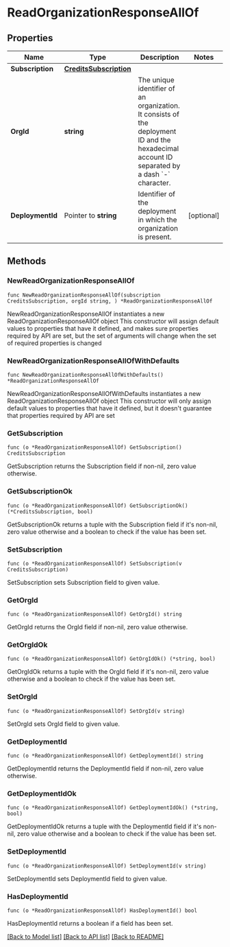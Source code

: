 # ReadOrganizationResponseAllOf

## Properties

Name | Type | Description | Notes
------------ | ------------- | ------------- | -------------
**Subscription** | [**CreditsSubscription**](CreditsSubscription.md) |  | 
**OrgId** | **string** | The unique identifier of an organization. It consists of the deployment ID and the hexadecimal account ID separated by a dash &#x60;-&#x60; character. | 
**DeploymentId** | Pointer to **string** | Identifier of the deployment in which the organization is present. | [optional] 

## Methods

### NewReadOrganizationResponseAllOf

`func NewReadOrganizationResponseAllOf(subscription CreditsSubscription, orgId string, ) *ReadOrganizationResponseAllOf`

NewReadOrganizationResponseAllOf instantiates a new ReadOrganizationResponseAllOf object
This constructor will assign default values to properties that have it defined,
and makes sure properties required by API are set, but the set of arguments
will change when the set of required properties is changed

### NewReadOrganizationResponseAllOfWithDefaults

`func NewReadOrganizationResponseAllOfWithDefaults() *ReadOrganizationResponseAllOf`

NewReadOrganizationResponseAllOfWithDefaults instantiates a new ReadOrganizationResponseAllOf object
This constructor will only assign default values to properties that have it defined,
but it doesn't guarantee that properties required by API are set

### GetSubscription

`func (o *ReadOrganizationResponseAllOf) GetSubscription() CreditsSubscription`

GetSubscription returns the Subscription field if non-nil, zero value otherwise.

### GetSubscriptionOk

`func (o *ReadOrganizationResponseAllOf) GetSubscriptionOk() (*CreditsSubscription, bool)`

GetSubscriptionOk returns a tuple with the Subscription field if it's non-nil, zero value otherwise
and a boolean to check if the value has been set.

### SetSubscription

`func (o *ReadOrganizationResponseAllOf) SetSubscription(v CreditsSubscription)`

SetSubscription sets Subscription field to given value.


### GetOrgId

`func (o *ReadOrganizationResponseAllOf) GetOrgId() string`

GetOrgId returns the OrgId field if non-nil, zero value otherwise.

### GetOrgIdOk

`func (o *ReadOrganizationResponseAllOf) GetOrgIdOk() (*string, bool)`

GetOrgIdOk returns a tuple with the OrgId field if it's non-nil, zero value otherwise
and a boolean to check if the value has been set.

### SetOrgId

`func (o *ReadOrganizationResponseAllOf) SetOrgId(v string)`

SetOrgId sets OrgId field to given value.


### GetDeploymentId

`func (o *ReadOrganizationResponseAllOf) GetDeploymentId() string`

GetDeploymentId returns the DeploymentId field if non-nil, zero value otherwise.

### GetDeploymentIdOk

`func (o *ReadOrganizationResponseAllOf) GetDeploymentIdOk() (*string, bool)`

GetDeploymentIdOk returns a tuple with the DeploymentId field if it's non-nil, zero value otherwise
and a boolean to check if the value has been set.

### SetDeploymentId

`func (o *ReadOrganizationResponseAllOf) SetDeploymentId(v string)`

SetDeploymentId sets DeploymentId field to given value.

### HasDeploymentId

`func (o *ReadOrganizationResponseAllOf) HasDeploymentId() bool`

HasDeploymentId returns a boolean if a field has been set.


[[Back to Model list]](../README.md#documentation-for-models) [[Back to API list]](../README.md#documentation-for-api-endpoints) [[Back to README]](../README.md)


